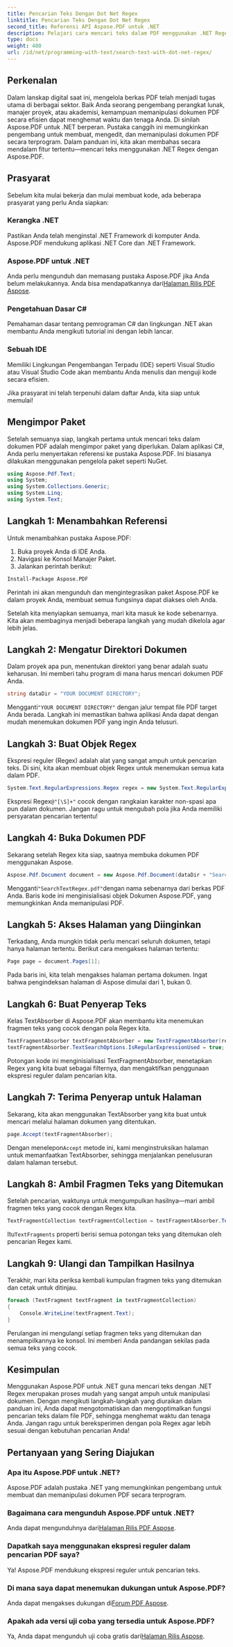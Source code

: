 ```yaml
---
title: Pencarian Teks Dengan Dot Net Regex
linktitle: Pencarian Teks Dengan Dot Net Regex
second_title: Referensi API Aspose.PDF untuk .NET
description: Pelajari cara mencari teks dalam PDF menggunakan .NET Regex dengan Aspose.PDF. Ikuti panduan langkah demi langkah kami dan sederhanakan tugas PDF Anda.
type: docs
weight: 480
url: /id/net/programming-with-text/search-text-with-dot-net-regex/
---
```

## Perkenalan

Dalam lanskap digital saat ini, mengelola berkas PDF telah menjadi tugas utama di berbagai sektor. Baik Anda seorang pengembang perangkat lunak, manajer proyek, atau akademisi, kemampuan memanipulasi dokumen PDF secara efisien dapat menghemat waktu dan tenaga Anda. Di sinilah Aspose.PDF untuk .NET berperan. Pustaka canggih ini memungkinkan pengembang untuk membuat, mengedit, dan memanipulasi dokumen PDF secara terprogram. Dalam panduan ini, kita akan membahas secara mendalam fitur tertentu—mencari teks menggunakan .NET Regex dengan Aspose.PDF.

## Prasyarat

Sebelum kita mulai bekerja dan mulai membuat kode, ada beberapa prasyarat yang perlu Anda siapkan:

### Kerangka .NET
Pastikan Anda telah menginstal .NET Framework di komputer Anda. Aspose.PDF mendukung aplikasi .NET Core dan .NET Framework.

### Aspose.PDF untuk .NET
 Anda perlu mengunduh dan memasang pustaka Aspose.PDF jika Anda belum melakukannya. Anda bisa mendapatkannya dari[Halaman Rilis PDF Aspose](https://releases.aspose.com/pdf/net/).

### Pengetahuan Dasar C#
Pemahaman dasar tentang pemrograman C# dan lingkungan .NET akan membantu Anda mengikuti tutorial ini dengan lebih lancar.

### Sebuah IDE
Memiliki Lingkungan Pengembangan Terpadu (IDE) seperti Visual Studio atau Visual Studio Code akan membantu Anda menulis dan menguji kode secara efisien.

Jika prasyarat ini telah terpenuhi dalam daftar Anda, kita siap untuk memulai!

## Mengimpor Paket

Setelah semuanya siap, langkah pertama untuk mencari teks dalam dokumen PDF adalah mengimpor paket yang diperlukan. Dalam aplikasi C#, Anda perlu menyertakan referensi ke pustaka Aspose.PDF. Ini biasanya dilakukan menggunakan pengelola paket seperti NuGet.

```csharp
using Aspose.Pdf.Text;
using System;
using System.Collections.Generic;
using System.Linq;
using System.Text;
```

## Langkah 1: Menambahkan Referensi
Untuk menambahkan pustaka Aspose.PDF:

1. Buka proyek Anda di IDE Anda.
2. Navigasi ke Konsol Manajer Paket.
3. Jalankan perintah berikut:

```bash
Install-Package Aspose.PDF
```

Perintah ini akan mengunduh dan mengintegrasikan paket Aspose.PDF ke dalam proyek Anda, membuat semua fungsinya dapat diakses oleh Anda.

Setelah kita menyiapkan semuanya, mari kita masuk ke kode sebenarnya. Kita akan membaginya menjadi beberapa langkah yang mudah dikelola agar lebih jelas.

## Langkah 2: Mengatur Direktori Dokumen

Dalam proyek apa pun, menentukan direktori yang benar adalah suatu keharusan. Ini memberi tahu program di mana harus mencari dokumen PDF Anda.

```csharp
string dataDir = "YOUR DOCUMENT DIRECTORY";
```
 Mengganti`"YOUR DOCUMENT DIRECTORY"` dengan jalur tempat file PDF target Anda berada. Langkah ini memastikan bahwa aplikasi Anda dapat dengan mudah menemukan dokumen PDF yang ingin Anda telusuri.

## Langkah 3: Buat Objek Regex

Ekspresi reguler (Regex) adalah alat yang sangat ampuh untuk pencarian teks. Di sini, kita akan membuat objek Regex untuk menemukan semua kata dalam PDF. 

```csharp
System.Text.RegularExpressions.Regex regex = new System.Text.RegularExpressions.Regex(@"[\S]+");
```
 Ekspresi Regex`@"[\S]+"` cocok dengan rangkaian karakter non-spasi apa pun dalam dokumen. Jangan ragu untuk mengubah pola jika Anda memiliki persyaratan pencarian tertentu!

## Langkah 4: Buka Dokumen PDF

Sekarang setelah Regex kita siap, saatnya membuka dokumen PDF menggunakan Aspose.

```csharp
Aspose.Pdf.Document document = new Aspose.Pdf.Document(dataDir + "SearchTextRegex.pdf");
```
 Mengganti`"SearchTextRegex.pdf"`dengan nama sebenarnya dari berkas PDF Anda. Baris kode ini menginisialisasi objek Dokumen Aspose.PDF, yang memungkinkan Anda memanipulasi PDF.

## Langkah 5: Akses Halaman yang Diinginkan

Terkadang, Anda mungkin tidak perlu mencari seluruh dokumen, tetapi hanya halaman tertentu. Berikut cara mengakses halaman tertentu:

```csharp
Page page = document.Pages[1];
```
Pada baris ini, kita telah mengakses halaman pertama dokumen. Ingat bahwa pengindeksan halaman di Aspose dimulai dari 1, bukan 0.

## Langkah 6: Buat Penyerap Teks

Kelas TextAbsorber di Aspose.PDF akan membantu kita menemukan fragmen teks yang cocok dengan pola Regex kita.

```csharp
TextFragmentAbsorber textFragmentAbsorber = new TextFragmentAbsorber(regex);
textFragmentAbsorber.TextSearchOptions.IsRegularExpressionUsed = true;
```
Potongan kode ini menginisialisasi TextFragmentAbsorber, menetapkan Regex yang kita buat sebagai filternya, dan mengaktifkan penggunaan ekspresi reguler dalam pencarian kita.

## Langkah 7: Terima Penyerap untuk Halaman

Sekarang, kita akan menggunakan TextAbsorber yang kita buat untuk mencari melalui halaman dokumen yang ditentukan.

```csharp
page.Accept(textFragmentAbsorber);
```
 Dengan menelepon`Accept` metode ini, kami menginstruksikan halaman untuk memanfaatkan TextAbsorber, sehingga menjalankan penelusuran dalam halaman tersebut.

## Langkah 8: Ambil Fragmen Teks yang Ditemukan

Setelah pencarian, waktunya untuk mengumpulkan hasilnya—mari ambil fragmen teks yang cocok dengan Regex kita.

```csharp
TextFragmentCollection textFragmentCollection = textFragmentAbsorber.TextFragments;
```
 Itu`TextFragments` properti berisi semua potongan teks yang ditemukan oleh pencarian Regex kami. 

## Langkah 9: Ulangi dan Tampilkan Hasilnya

Terakhir, mari kita periksa kembali kumpulan fragmen teks yang ditemukan dan cetak untuk ditinjau.

```csharp
foreach (TextFragment textFragment in textFragmentCollection)
{
    Console.WriteLine(textFragment.Text);
}
```
Perulangan ini mengulangi setiap fragmen teks yang ditemukan dan menampilkannya ke konsol. Ini memberi Anda pandangan sekilas pada semua teks yang cocok.

## Kesimpulan

Menggunakan Aspose.PDF untuk .NET guna mencari teks dengan .NET Regex merupakan proses mudah yang sangat ampuh untuk manipulasi dokumen. Dengan mengikuti langkah-langkah yang diuraikan dalam panduan ini, Anda dapat mengotomatiskan dan mengoptimalkan fungsi pencarian teks dalam file PDF, sehingga menghemat waktu dan tenaga Anda. Jangan ragu untuk bereksperimen dengan pola Regex agar lebih sesuai dengan kebutuhan pencarian Anda! 

## Pertanyaan yang Sering Diajukan

### Apa itu Aspose.PDF untuk .NET?
Aspose.PDF adalah pustaka .NET yang memungkinkan pengembang untuk membuat dan memanipulasi dokumen PDF secara terprogram.

### Bagaimana cara mengunduh Aspose.PDF untuk .NET?
 Anda dapat mengunduhnya dari[Halaman Rilis PDF Aspose](https://releases.aspose.com/pdf/net/).

### Dapatkah saya menggunakan ekspresi reguler dalam pencarian PDF saya?
Ya! Aspose.PDF mendukung ekspresi reguler untuk pencarian teks.

### Di mana saya dapat menemukan dukungan untuk Aspose.PDF?
 Anda dapat mengakses dukungan di[Forum PDF Aspose](https://forum.aspose.com/c/pdf/10).

### Apakah ada versi uji coba yang tersedia untuk Aspose.PDF?
 Ya, Anda dapat mengunduh uji coba gratis dari[Halaman Rilis Aspose](https://releases.aspose.com/).